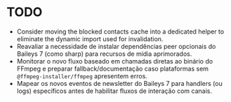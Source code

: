 # TODO

- Consider moving the blocked contacts cache into a dedicated helper to eliminate the dynamic import used for invalidation.
- Reavaliar a necessidade de instalar dependências peer opcionais do Baileys 7 (como sharp) para recursos de mídia aprimorados.
- Monitorar o novo fluxo baseado em chamadas diretas ao binário do FFmpeg e preparar fallback/documentação caso plataformas sem `@ffmpeg-installer/ffmpeg` apresentem erros.
- Mapear os novos eventos de newsletter do Baileys 7 para handlers (ou logs) específicos antes de habilitar fluxos de interação com canais.
